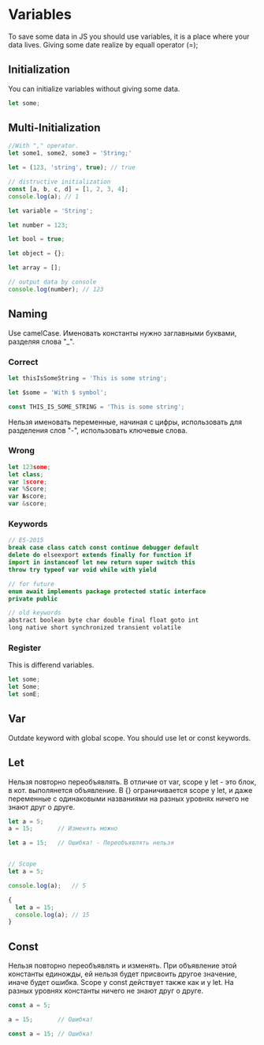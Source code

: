 # Variables

To save some data in JS you should use variables, it is a place where your data lives. Giving some date realize by equall operator (=);

## Initialization

You can initialize variables without giving some data.

```js
let some;
```

## Multi-Initialization

```js
//With "," operator.
let some1, some2, some3 = 'String;'

let = (123, 'string', true); // true

// distructive initialization
const [a, b, c, d] = [1, 2, 3, 4];
console.log(a); // 1
```

```js
let variable = 'String';

let number = 123;

let bool = true;

let object = {};

let array = [];

// output data by console
console.log(number); // 123
```

## Naming

Use camelCase. Именовать константы нужно заглавными буквами, разделяя слова "_".

### Correct

```js
let thisIsSomeString = 'This is some string';

let $some = 'With $ symbol';

const THIS_IS_SOME_STRING = 'This is some string';
```

Нельзя именовать переменные, начиная с цифры, использовать для разделения слов "-", использовать ключевые слова.

### Wrong

```js
let 123some;
let class;
var 1score;
var %Score;
var №score;
var &score;
```

### Keywords

```js
// ES-2015
break case class catch const continue debugger default
delete do elseexport extends finally for function if
import in instanceof let new return super switch this
throw try typeof var void while with yield

// for future
enum await implements package protected static interface
private public

// old keywords
abstract boolean byte char double final float goto int
long native short synchronized transient volatile
```

### Register

This is differend variables.

```js
let some;
let Some;
let somE;
```

## Var

Outdate keyword with global scope. You should use let or const keywords.

## Let

Нельзя повторно переобъявлять.
В отличие от var, scope у let - это блок, в кот. выполянется объявление.
В {} ограничивается scope у let, и даже переменные с одинаковыми названиями на разных уровнях ничего не знают друг о друге.

```js
let a = 5;
a = 15;       // Изменять можно

let a = 15;   // Ошибка! - Переобъявлять нельзя


// Scope
let a = 5;

console.log(a);   // 5

{
  let a = 15;
  console.log(a); // 15
}
```

## Const

Нельзя повторно переобъявлять и изменять. При объявление этой константы единожды, ей нельзя будет присвоить другое значение, иначе будет ошибка. Scope у const действует также как и у let. На разных уровнях константы ничего не знают друг о друге.

```js
const a = 5;

a = 15;       // Ошибка!

const a = 15; // Ошибка!
```

